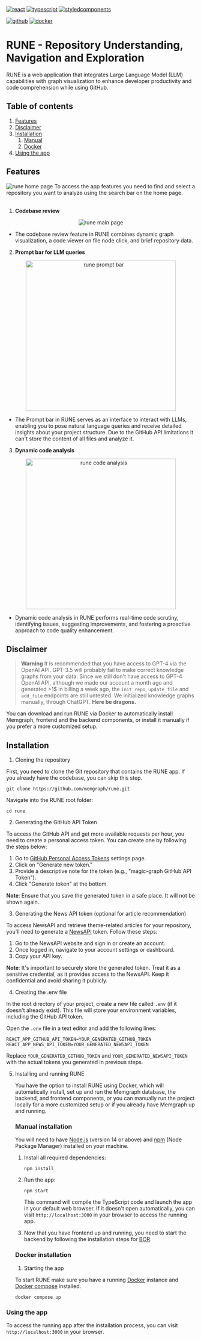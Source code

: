 [![react](https://img.shields.io/badge/React-61DBFB?style=for-the-badge&logo=react&logoColor=black)](https://reactjs.org/)
[![typescript](https://img.shields.io/badge/TypeScript-3178C6?style=for-the-badge&logo=typescript&logoColor=white)](https://www.typescriptlang.org/)
[![styledcomponents](https://img.shields.io/badge/styled_components-DB7093?style=for-the-badge&logo=styledcomponents&logoColor=white)](https://styled-components.com/)

[![github](https://img.shields.io/badge/github-181717?style=for-the-badge&logo=github&logoColor=white)](https://github.com/)
[![docker](https://img.shields.io/badge/docker-2496ED?style=for-the-badge&logo=docker&logoColor=white)](https://www.docker.com/)

# RUNE - Repository Understanding, Navigation and Exploration

RUNE is a web application that integrates Large Language Model (LLM) capabilities with graph visualization to enhance developer productivity and code comprehension while using GitHub.

## Table of contents
1. [Features](#features)
2. [Disclaimer](#disclaimer)
3. [Installation](#installation)
    1. [Manual](#manual-installation)
    2. [Docker](#docker-installation)
4. [Using the app](#using-the-app)

## Features

<img src="./src/assets/images/rune-home.png" alt="rune home page">
To access the app features you need to find and select a repository you want to analyze using the search bar on the home page.
<br>
<br>

1. **Codebase review**
<p align="center">
    <img src="./src/assets/images/rune-main.png" alt="rune main page">
</p>

- The codebase review feature in RUNE combines dynamic graph visualization, a code viewer on file node click, and brief repository data.

2. **Prompt bar for LLM queries**
<p align="center">
    <img src="./src/assets/images/rune-promptbar.png" alt="rune prompt bar" width="400">
</p>

- The Prompt bar in RUNE serves as an interface to interact with LLMs, enabling you to pose natural language queries and receive detailed insights about your project structure. Due to the GitHub API limitations it can't store the content of all files and analyze it.

3. **Dynamic code analysis**
<p align="center">
    <img src="./src/assets/images/rune-code.png" alt="rune code analysis" width="400">
</p>

- Dynamic code analysis in RUNE performs real-time code scrutiny, identifying issues, suggesting improvements, and fostering a proactive approach to code quality enhancement.

## Disclaimer

> **Warning**
> It is recommended that you have access to GPT-4 via the OpenAI API. GPT-3.5 will probably fail to make correct knowledge graphs from your data.
> Since we still don't have access to GPT-4 OpenAI API, although we made our account a month ago and generated >1$ in billing a week ago,
> the `init_repo`, `update_file` and `add_file` endpoints are still untested. We initialized knowledge graphs manually, through ChatGPT.
> **Here be dragons.**

You can download and run RUNE via Docker to automatically install Memgraph, frontend and the backend components, or install it manually if you prefer a more customized setup.

## Installation

1. Cloning the repository

First, you need to clone the Git repository that contains the RUNE app. If you already have the codebase, you can skip this step.

```
git clone https://github.com/memgraph/rune.git
```

Navigate into the RUNE root folder:

```
cd rune 
```

2. Generating the GitHub API Token

To access the GitHub API and get more available requests per hour, you need to create a personal access token. You can create one by following the steps below:

1.  Go to [GitHub Personal Access Tokens](https://github.com/settings/tokens) settings page.
2.  Click on "Generate new token."
3.  Provide a descriptive note for the token (e.g., "magic-graph GitHub API Token").
4.  Click "Generate token" at the bottom.

**Note**: Ensure that you save the generated token in a safe place. It will not be shown again.

3. Generating the News API token (optional for article recommendation)

To access NewsAPI and retrieve theme-related articles for your repository, you'll need to generate a [NewsAPI](https://newsapi.org/) token. Follow these steps:

1. Go to the NewsAPI website and sign in or create an account.
2. Once logged in, navigate to your account settings or dashboard.
3. Copy your API key.

**Note**: It's important to securely store the generated token. Treat it as a sensitive credential, as it provides access to the NewsAPI. Keep it confidential and avoid sharing it publicly.

4. Creating the .env file

In the root directory of your project, create a new file called `.env` (if it doesn't already exist). This file will store your environment variables, including the GitHub API token.

Open the `.env` file in a text editor and add the following lines:

```
REACT_APP_GITHUB_API_TOKEN=YOUR_GENERATED_GITHUB_TOKEN
REACT_APP_NEWS_API_TOKEN=YOUR_GENERATED_NEWSAPI_TOKEN
```

Replace `YOUR_GENERATED_GITHUB_TOKEN` and `YOUR_GENERATED_NEWSAPI_TOKEN` with the actual tokens you generated in previous steps.

5. Installing and running RUNE

    You have the option to install RUNE using Docker, which will automatically install, set up and run the Memgraph database, the backend, and frontend components, or you can manually run the project locally for a more customized setup or if you already have Memgraph up and running.

    ### Manual installation

    You will need to have [Node.js](https://nodejs.org/en/download/current) (version 14 or above) and [npm](https://docs.npmjs.com/downloading-and-installing-node-js-and-npm) (Node Package Manager) installed on your machine.

    1. Install all required dependencies: 

        ```npm install```


    2. Run the app:

        ```npm start``` 
        
        This command will compile the TypeScript code and launch the app in your default web browser. If it doesn't open automatically, you can visit `http://localhost:3000` in your browser to access the running app.

    3. Now that you have frontend up and running, you need to start the backend by following the installation steps for [BOR](https://github.com/memgraph/bor).

    ### Docker installation

    1. Starting the app

    To start RUNE make sure you have a running [Docker](https://www.docker.com/) instance and [Docker compose](https://docs.docker.com/compose/install/) installed.

    ```
    docker compose up
    ```

### Using the app

To access the running app after the installation process, you can visit `http://localhost:3000` in your browser.

